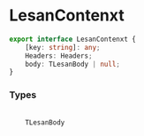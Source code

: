 # LesanContenxt

```ts
export interface LesanContenxt {
	[key: string]: any;
	Headers: Headers;
	body: TLesanBody | null;
}
```

<h3>Types</h3>
<pre>
  <code class="language-ts" style="padding: 0; margin-top: 12px; margin-top: -18px;">
    <a href="../Services/Acts/Act/ActFn/TLesanBody.md" target="_blank" style="text-decoration: none; cursor:pointer">TLesanBody</a>
  </code>
</pre>